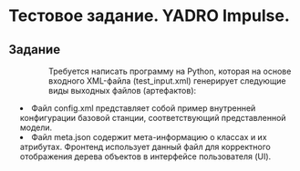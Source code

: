 <h1>Тестовое задание. YADRO Impulse.</h1>
<h2>Задание</h2>
<p style = "padding-left:70px;">Требуется написать программу на Python, которая на основе входного XML-файла (test_input.xml) генерирует следующие виды выходных файлов (артефактов):</p>
<div style = "margin-left:20px;"><li>Файл config.xml представляет собой пример внутренней конфигурации базовой станции, соответствующий представленной модели.</li>
<li>Файл meta.json содержит мета-информацию о классах и их атрибутах. Фронтенд использует данный файл для корректного отображения дерева объектов в интерфейсе пользователя (UI). </li></div>

